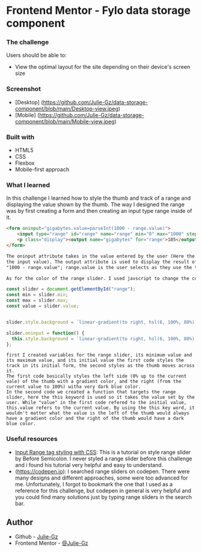 # Frontend Mentor - Fylo data storage component

### The challenge

Users should be able to:

- View the optimal layout for the site depending on their device's screen size

### Screenshot
- [Desktop] (https://github.com/Julie-Gz/data-storage-component/blob/main/Desktop-view.jpeg)
- [Mobile] (https://github.com/Julie-Gz/data-storage-component/blob/main/Mobile-view.jpeg)

### Built with

- HTML5
- CSS
- Flexbox
- Mobile-first approach

### What I learned

In this challenge I learned how to style the thumb and track of a range and displaying the value shown by the thumb.
The way I designed the range was by first creating a form and then creating an input type range inside of it.
````html
<form oninput="gigabytes.value=parseInt(1000 - range.value)">
	<input type="range" id="range" name="range" min="0" max="1000" step="1" value="815">
	<p class="display"><output name="gigabytes" for="range">185</output> GB left</p>
</form>

The oninput attribute takes in the value entered by the user (Here the user uses the thumb to scroll and the value that they stop at is 
the input value). The output attribute is used to display the result of a calculation made. So this line => oninput="gigabytes.value=parseInt(1000 - range.value)" means the value dislplayed in the element called "gigabytes" will be the result of the equetion
"1000 - range.value"; range.value is the user selects as they use the thumb and parseInt makes sure the result returned is an integer.

As for the color of the range slider. I used javscript to change the colour as the thumb is moved along the track.

````
````js
const slider = document.getElementById("range");
const min = slider.min;
const max = slider.max;
const value = slider.value;


slider.style.background = `linear-gradient(to right, hsl(6, 100%, 80%) 0%, hsl(335, 100%, 65%) ${(value-min)/(max-min)*100}%, hsl(229, 57%, 11%) ${(value-min)/(max-min)*100}%, hsl(229, 57%, 11%) 100%)`

slider.oninput = function() {
  this.style.background = `linear-gradient(to right, hsl(6, 100%, 80%) 0%, hsl(335, 100%, 65%) ${(this.value-this.min)/(this.max-this.min)*100}%, hsl(229, 57%, 11%) ${(this.value-this.min)/(this.max-this.min)*100}%, hsl(229, 57%, 11%) 100%)`
};

````
````
first I created variables for the range slider, its minimum value and its maximum value, and its initial value the first code styles the track in its initial form, the second styles as the thumb moves across it. 
The first code basically styles the left side (0% up to the current vale) of the thumb with a gradient color, and the right (from the current value to 100%) witha very dark blue color.
In the second code we created a function that targets the range slider, here the this keyword is used so it takes the value set by the user. While "value" in the first code refered to the initial value, this.value refers to the current value. By using the this key word, it wouldn't matter what the value is the left of the thumb would always have a gradient color and the right of the thumb would have a dark blue color.

````

### Useful resources
- [Input Range tag styling with CSS](https://www.youtube.com/watch?v=0T2NnnZDzkk): This is a tutorial on style range slider by Before Semicolon. I never styled a range slider before this challenge and i found his tutorial very helpful and easy to understand.
- (https://codepen.io): I searched range sliders on codepen. There were many designs and different approaches, some were too advanced for me. Unfortunately, I forgot to bookmark the one that I used as a reference for this challenge, but codepen in general is very helpful and you could find many solutions just by typing range sliders in the search bar.

## Author
- Github - [Julie-Gz](https://github.com/Julie-Gz)
- Frontend Mentor - [@Julie-Gz](https://www.frontendmentor.io/profile/Julie-Gz)

